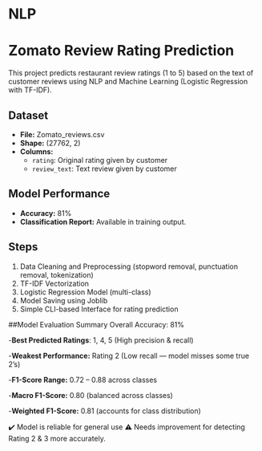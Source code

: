 # NLP
# Zomato Review Rating Prediction

This project predicts restaurant review ratings (1 to 5) based on the text of customer reviews using NLP and Machine Learning (Logistic Regression with TF-IDF).

## Dataset
- **File:** Zomato_reviews.csv
- **Shape:** (27762, 2)
- **Columns:**
  - `rating`: Original rating given by customer
  - `review_text`: Text review given by customer

## Model Performance
- **Accuracy:** 81%
- **Classification Report:** Available in training output.

## Steps
1. Data Cleaning and Preprocessing (stopword removal, punctuation removal, tokenization)
2. TF-IDF Vectorization
3. Logistic Regression Model (multi-class)
4. Model Saving using Joblib
5. Simple CLI-based Interface for rating prediction


##Model Evaluation Summary
Overall Accuracy: 81%

-**Best Predicted Ratings**: 1, 4, 5 (High precision & recall)

-**Weakest Performance:** Rating 2 (Low recall — model misses some true 2’s)

-**F1-Score Range:** 0.72 – 0.88 across classes

-**Macro F1-Score:** 0.80 (balanced across classes)

-**Weighted F1-Score:** 0.81 (accounts for class distribution)

✔️ Model is reliable for general use
⚠️ Needs improvement for detecting Rating 2 & 3 more accurately.
